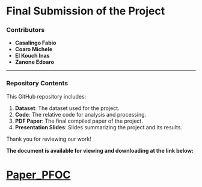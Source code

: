 # Final Submission of the Project

### Contributors
- **Casalingo Fabio**
- **Coaro Michele**
- **El Kouch Inas**
- **Zanone Edoaro**

---

### Repository Contents
This GitHub repository includes:
1. **Dataset**: The dataset used for the project.
2. **Code**: The relative code for analysis and processing.
3. **PDF Paper**: The final compiled paper of the project.
4. **Presentation Slides**: Slides summarizing the project and its results.

Thank you for reviewing our work!

**The document is available for viewing and downloading at the link below:**

# [Paper_PFOC](https://drive.google.com/file/d/1AtnxOBAY1_NmuplYaar5-Tf3IUMCFqfK/view?usp=share_link)


